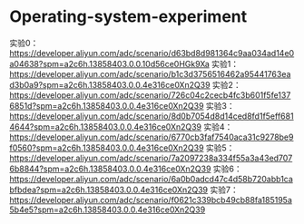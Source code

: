# Operating-system-experiment
实验0：https://developer.aliyun.com/adc/scenario/d63bd8d981364c9aa034ad14e0a04638?spm=a2c6h.13858403.0.0.10d56ce0HGk9Xa
实验1：https://developer.aliyun.com/adc/scenario/b1c3d3756516462a95441763ead3b0a9?spm=a2c6h.13858403.0.0.4e316ce0Xn2Q39
实验2：https://developer.aliyun.com/adc/scenario/726c04c2cecb4fc3b601f5fe1376851d?spm=a2c6h.13858403.0.0.4e316ce0Xn2Q39
实验3：https://developer.aliyun.com/adc/scenario/8d0b7054d8d14ced8fd1f5eff6814644?spm=a2c6h.13858403.0.0.4e316ce0Xn2Q39
实验4：https://developer.aliyun.com/adc/scenario/6770cb3faf7540aca31c9278be9f0560?spm=a2c6h.13858403.0.0.4e316ce0Xn2Q39
实验5：https://developer.aliyun.com/adc/scenario/7a2097238a334f55a3a43ed7076b8844?spm=a2c6h.13858403.0.0.4e316ce0Xn2Q39
实验6：https://developer.aliyun.com/adc/scenario/6a0b0adcd47c4d58b720abb1cabfbdea?spm=a2c6h.13858403.0.0.4e316ce0Xn2Q39
实验7：https://developer.aliyun.com/adc/scenario/f0621c339bcb49cb88fa185195a5b4e5?spm=a2c6h.13858403.0.0.4e316ce0Xn2Q39
